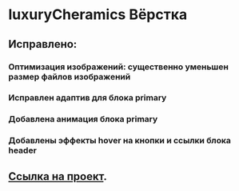 # luxuryCheramics Вёрстка

## Исправлено:

### Оптимизация изображений: существенно уменьшен размер файлов изображений

### Исправлен адаптив для блока primary

### Добавлена анимация блока primary

### Добавлены эффекты hover на кнопки и ссылки блока header

## [Ссылка на проект](https://den10004.github.io/luxuryCheramics/).
